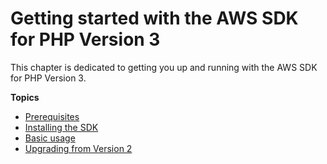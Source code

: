 # Getting started with the AWS SDK for PHP Version 3<a name="getting-started_index"></a>

This chapter is dedicated to getting you up and running with the AWS SDK for PHP Version 3\.

**Topics**
+ [Prerequisites](getting-started_requirements.md)
+ [Installing the SDK](getting-started_installation.md)
+ [Basic usage](getting-started_basic-usage.md)
+ [Upgrading from Version 2](getting-started_migration.md)
